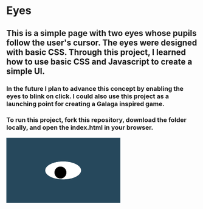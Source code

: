 # Eyes

## This is a simple page with two eyes whose pupils follow the user's cursor. The eyes were designed with basic CSS. Through this project, I learned how to use basic CSS and Javascript to create a simple UI.

### In the future I plan to advance this concept by enabling the eyes to blink on click. I could also use this project as a launching point for creating a Galaga inspired game.

### To run this project, fork this repository, download the folder locally, and open the index.html in your browser.

<img src= "oneeye.png" width='300'/>
